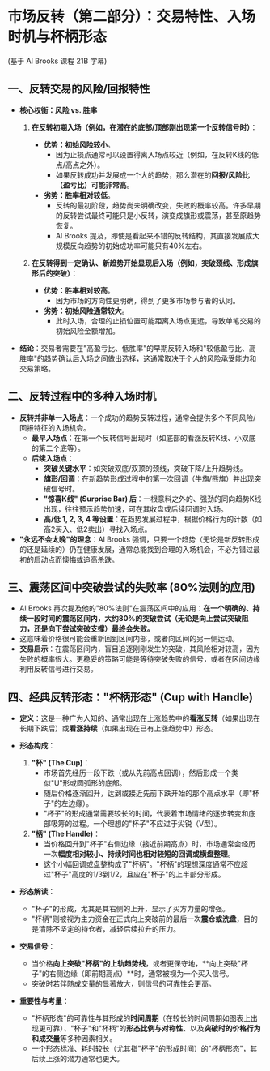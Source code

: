 # 市场反转（第二部分）：交易特性、入场时机与杯柄形态
(基于 Al Brooks 课程 21B 字幕)

## 一、反转交易的风险/回报特性

-   **核心权衡：风险 vs. 胜率**

    1.  **在反转初期入场（例如，在潜在的底部/顶部刚出现第一个反转信号时）**：
        -   **优势：初始风险较小**。
            -   因为止损点通常可以设置得离入场点较近（例如，在反转K线的低点/高点之外）。
            -   如果反转成功并发展成一个大的趋势，那么潜在的**回报/风险比（盈亏比）可能非常高**。
        -   **劣势：胜率相对较低**。
            -   反转的最初阶段，趋势尚未明确改变，失败的概率较高。许多早期的反转尝试最终可能只是小反转，演变成旗形或震荡，甚至原趋势恢复。
            -   Al Brooks 提及，即使是看起来不错的反转结构，其直接发展成大规模反向趋势的初始成功率可能只有40%左右。

    2.  **在反转得到一定确认、新趋势开始显现后入场（例如，突破颈线、形成旗形后的突破）**：
        -   **优势：胜率相对较高**。
            -   因为市场的方向性更明确，得到了更多市场参与者的认同。
        -   **劣势：初始风险通常较大**。
            -   此时入场，合理的止损位置可能距离入场点更远，导致单笔交易的初始风险金额增加。

-   **结论**：交易者需要在"高盈亏比、低胜率"的早期反转入场和"较低盈亏比、高胜率"的趋势确认后入场之间做出选择，这通常取决于个人的风险承受能力和交易策略。

## 二、反转过程中的多种入场时机

-   **反转并非单一入场点**：一个成功的趋势反转过程，通常会提供多个不同风险/回报特征的入场机会。
    -   **最早入场点**：在第一个反转信号出现时（如底部的看涨反转K线、小双底的第二个底等）。
    -   **后续入场点**：
        -   **突破关键水平**：如突破双底/双顶的颈线，突破下降/上升趋势线。
        -   **旗形/回调**：在新趋势形成过程中的第一次回调（牛旗/熊旗）并出现突破信号时。
        -   **"惊喜K线" (Surprise Bar) 后**：一根意料之外的、强劲的同向趋势K线出现，往往预示趋势加速，可在其收盘或后续回调时入场。
        -   **高/低 1, 2, 3, 4 等设置**：在趋势发展过程中，根据价格行为的计数（如高2买入、低2卖出）寻找入场点。
-   **"永远不会太晚"的理念**：Al Brooks 强调，只要一个趋势（无论是新反转形成的还是延续的）仍在健康发展，通常总能找到合理的入场机会，不必为错过最初的启动点而懊悔或追高杀跌。

## 三、震荡区间中突破尝试的失败率 (80%法则的应用)

-   Al Brooks 再次提及他的"80%法则"在震荡区间中的应用：**在一个明确的、持续一段时间的震荡区间内，大约80%的突破尝试（无论是向上尝试突破阻力，还是向下尝试突破支撑）最终会失败。**
-   这意味着价格很可能会重新回到区间内部，或者向区间的另一侧运动。
-   **交易启示**：在震荡区间内，盲目追逐刚刚发生的突破，其风险相对较高，因为失败的概率很大。更稳妥的策略可能是等待突破失败的信号，或者在区间边缘利用反转信号进行交易。

## 四、经典反转形态："杯柄形态" (Cup with Handle)

-   **定义**：这是一种广为人知的、通常出现在上涨趋势中的**看涨反转**（如果出现在长期下跌后）或**看涨持续**（如果出现在已有上涨趋势中）形态。

-   **形态构成**：
    1.  **"杯" (The Cup)**：
        -   市场首先经历一段下跌（或从先前高点回调），然后形成一个类似"U"形或圆弧形的底部。
        -   随后价格逐渐回升，达到或接近先前下跌开始的那个高点水平（即"杯子"的左边缘）。
        -   "杯子"的形成通常需要较长的时间，代表着市场情绪的逐步转变和底部吸筹的过程。一个理想的"杯子"不应过于尖锐（V型）。
    2.  **"柄" (The Handle)**：
        -   当价格回升到"杯子"右侧边缘（接近前期高点）时，市场通常会经历一次**幅度相对较小、持续时间也相对较短的回调或横盘整理**。
        -   这个小幅回调或盘整构成了"杯柄"。"杯柄"的理想深度通常不应超过"杯子"高度的1/3到1/2，且应在"杯子"的上半部分形成。

-   **形态解读**：
    -   "杯子"的形成，尤其是其右侧的上升，显示了买方力量的增强。
    -   "杯柄"则被视为主力资金在正式向上突破前的最后一次**震仓或洗盘**，目的是清除不坚定的持仓者，减轻后续拉升的压力。

-   **交易信号**：
    -   当价格**向上突破"杯柄"的上轨趋势线**，或者更保守地，**向上突破"杯子"的右侧边缘（即前期高点）**时，通常被视为一个买入信号。
    -   突破时若伴随成交量的显著放大，则信号的可靠性会更高。

-   **重要性与考量**：
    -   "杯柄形态"的可靠性与其形成的**时间周期**（在较长的时间周期如图表上出现更可靠）、"杯子"和"杯柄"的**形态比例与对称性**、以及**突破时的价格行为和成交量**等多种因素相关。
    -   一个形态标准、耗时较长（尤其指"杯子"的形成时间）的"杯柄形态"，其后续上涨的潜力通常也更大。 